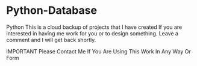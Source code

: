 # Python-Database
Python
This is a cloud backup of projects that I have created
If you are interested in having me work for you or to design something. Leave a comment and I will get back shortly.

IMPORTANT
Please Contact Me If You Are Using This Work In Any Way Or Form
